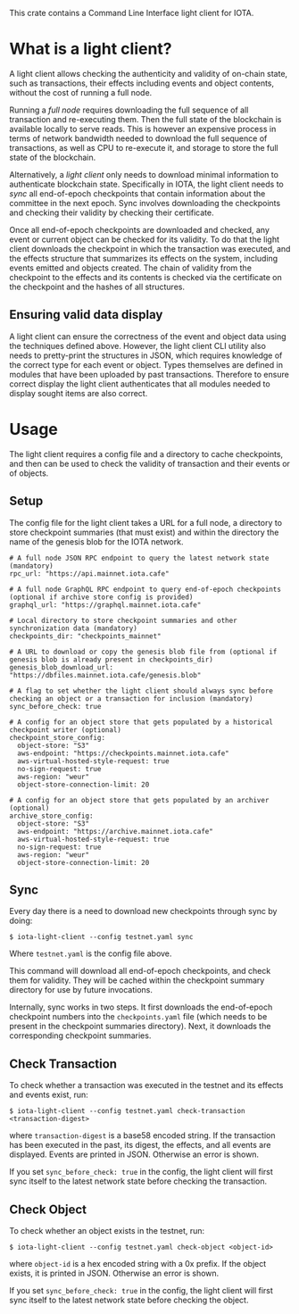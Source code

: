 This crate contains a Command Line Interface light client for IOTA.

# What is a light client?

A light client allows checking the authenticity and validity of on-chain state, such as transactions, their effects including events and object contents, without the cost of running a full node.

Running a _full node_ requires downloading the full sequence of all transaction and re-executing them. Then the full state of the blockchain is available locally to serve reads. This is however an expensive process in terms of network bandwidth needed to download the full sequence of transactions, as well as CPU to re-execute it, and storage to store the full state of the blockchain.

Alternatively, a _light client_ only needs to download minimal information to authenticate blockchain state. Specifically in IOTA, the light client needs to _sync_ all end-of-epoch checkpoints that contain information about the committee in the next epoch. Sync involves downloading the checkpoints and checking their validity by checking their certificate.

Once all end-of-epoch checkpoints are downloaded and checked, any event or current object can be checked for its validity. To do that the light client downloads the checkpoint in which the transaction was executed, and the effects structure that summarizes its effects on the system, including events emitted and objects created. The chain of validity from the checkpoint to the effects and its contents is checked via the certificate on the checkpoint and the hashes of all structures.

## Ensuring valid data display

A light client can ensure the correctness of the event and object data using the techniques defined above. However, the light client CLI utility also needs to pretty-print the structures in JSON, which requires knowledge of the correct type for each event or object. Types themselves are defined in modules that have been uploaded by past transactions. Therefore to ensure correct display the light client authenticates that all modules needed to display sought items are also correct.

# Usage

The light client requires a config file and a directory to cache checkpoints, and then can be used to check the validity of transaction and their events or of objects.

## Setup

The config file for the light client takes a URL for a full node, a directory to store checkpoint summaries (that must exist) and within the directory the name of the genesis blob for the IOTA network.

```
# A full node JSON RPC endpoint to query the latest network state (mandatory)
rpc_url: "https://api.mainnet.iota.cafe"

# A full node GraphQL RPC endpoint to query end-of-epoch checkpoints (optional if archive store config is provided)
graphql_url: "https://graphql.mainnet.iota.cafe"

# Local directory to store checkpoint summaries and other synchronization data (mandatory) 
checkpoints_dir: "checkpoints_mainnet"

# A URL to download or copy the genesis blob file from (optional if genesis blob is already present in checkpoints_dir)
genesis_blob_download_url: "https://dbfiles.mainnet.iota.cafe/genesis.blob"

# A flag to set whether the light client should always sync before checking an object or a transaction for inclusion (mandatory)
sync_before_check: true

# A config for an object store that gets populated by a historical checkpoint writer (optional)
checkpoint_store_config:
  object-store: "S3"
  aws-endpoint: "https://checkpoints.mainnet.iota.cafe"
  aws-virtual-hosted-style-request: true
  no-sign-request: true
  aws-region: "weur"
  object-store-connection-limit: 20

# A config for an object store that gets populated by an archiver (optional)
archive_store_config:
  object-store: "S3"
  aws-endpoint: "https://archive.mainnet.iota.cafe"
  aws-virtual-hosted-style-request: true
  no-sign-request: true
  aws-region: "weur"
  object-store-connection-limit: 20
```

## Sync

Every day there is a need to download new checkpoints through sync by doing:

```
$ iota-light-client --config testnet.yaml sync
```

Where `testnet.yaml` is the config file above.

This command will download all end-of-epoch checkpoints, and check them for validity. They will be cached within the checkpoint summary directory for use by future invocations.

Internally, sync works in two steps. It first downloads the end-of-epoch checkpoint numbers into the `checkpoints.yaml` file (which needs to be present in the checkpoint summaries directory). Next, it downloads the corresponding checkpoint summaries.

## Check Transaction

To check whether a transaction was executed in the testnet and its effects and events exist, run:

```
$ iota-light-client --config testnet.yaml check-transaction <transaction-digest>
```

where `transaction-digest` is a base58 encoded string. If the transaction has been executed in the past, its digest, the effects, and all events are displayed. Events are printed in JSON. Otherwise an error is shown.

If you set `sync_before_check: true` in the config, the light client will first sync itself to the latest network state before checking the transaction.

## Check Object

To check whether an object exists in the testnet, run:

```
$ iota-light-client --config testnet.yaml check-object <object-id>
```

where `object-id` is a hex encoded string with a 0x prefix. If the object exists, it is printed in JSON. Otherwise an error is shown.

If you set `sync_before_check: true` in the config, the light client will first sync itself to the latest network state before checking the object.
